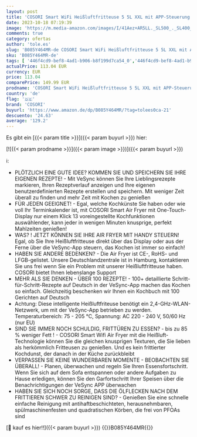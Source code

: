 ```yaml
---
layout: post
title: 'COSORI Smart WiFi Heißluftfritteuse 5 5L XXL mit APP-Steuerung  Ohne Öl  Heissluftfriteuse mit 13 Programmen und 100 Deutsch Rezeptheft  Air Fryers mit One-Touch Vorheizen Shake-Modus 1700W  Schwarz'
date: 2023-10-18 07:19:39
image: 'https://m.media-amazon.com/images/I/41Aez+AR5LL._SL500_._SL400_.jpg'
comments: true
category: ofertas
author: 'tole.es'
slug: 'B085Y464MR-de COSORI Smart WiFi Heißluftfritteuse 5 5L XXL mit APP-...'
sku: 'B085Y464MR-de'
tags: [ '446f4cd9-bef8-4ad1-b906-b8f199d7ca54_0','446f4cd9-bef8-4ad1-b906-b8f199d7ca54_2401','446f4cd9-bef8-4ad1-b906-b8f199d7ca54_301','446f4cd9-bef8-4ad1-b906-b8f199d7ca54_5401','446f4cd9-bef8-4ad1-b906-b8f199d7ca54_7201','Arborist Merchandising Root','Customers Most-Loved Home & Kitchen','Elektrische Küchengeräte','Fritteusen','Gesunde Küche:','Heißluftfritteusen','Karneval: Fritteusen','Küche, Haushalt & Wohnen','Must Have Cookwear for EoY','Self Service','Special Features Stores','cosori','🇩🇪', ]
actualPrice: 113.04 EUR
currency: EUR
price: 113.04
comparePrice: 149.99 EUR
prodname: 'COSORI Smart WiFi Heißluftfritteuse 5 5L XXL mit APP-Steuerung  Ohne Öl  Heissluftfriteuse mit 13 Programmen und 100 Deutsch Rezeptheft  Air Fryers mit One-Touch Vorheizen Shake-Modus 1700W  Schwarz'
country: 'de'
flag: '🇩🇪'
brand: 'COSORI'
buyurl: 'https://www.amazon.de/dp/B085Y464MR/?tag=tolees0ca-21'
descuento: '24.63'
average: '129.2'
---
```


Es gibt ein [{{< param title >}}]({{< param buyurl >}}) hier:

[![{{< param prodname >}}]({{< param image >}})]({{< param buyurl >}})

ℹ️:

- PLÖTZLICH EINE GUTE IDEE? KOMMEN SIE UND SPEICHERN SIE IHRE EIGENEN REZEPTE! - Mit VeSync können Sie Ihre Lieblingsrezepte markieren, Ihren Rezeptverlauf anzeigen und Ihre eigenen benutzerdefinierten Rezepte erstellen und speichern. Mit weniger Zeit überall zu finden und mehr Zeit mit Kochen zu genießen
- FÜR JEDEN GEEIGNET! - Egal, welche Kochkünste Sie haben oder wie voll Ihr Terminkalender ist, mit COSORI Smart Air Fryer mit One-Touch-Display nur einem Klick 13 voreingestellte Kochfunktionen auswählender, kann jeder in wenigen Minuten knusprige, perfekt Mahlzeiten genießen!
- WAS? ! JETZT KÖNNEN SIE IHRE AIR FRYER MIT HANDY STEUERN! Egal, ob Sie Ihre Heißluftfritteuse direkt über das Display oder aus der Ferne über die VeSync-App steuern, das Kochen ist immer so einfach!
- HABEN SIE ANDERE BEDENKEN? - Die Air Fryer ist CE-, RoHS- und LFGB-gelistet. Unsere Deutschlandzentrale ist in Hamburg, kontaktieren Sie uns frei wenn Sie ein Problem mit unserer Heißluftfritteuse haben. COSORI bietet Ihnen lebenslange Support
- MEHR ALS SIE DENKEN - ÜBER 100 REZEPTE! - 100+ detaillierte Schritt-für-Schritt-Rezepte auf Deutsch in der VeSync-App machen das Kochen so einfach. Gleichzeitig beschenken wir Ihnen ein Kochbuch mit 100 Gerichten auf Deutsch
- Achtung: Diese intelligente Heißluftfriteuse benötigt ein 2,4-GHz-WLAN-Netzwerk, um mit der VeSync-App betrieben zu werden. Temperaturbereich: 75 - 205 ℃, Spannung: AC 220 - 240 V, 50/60 Hz (nur EU)
- SIND SIE IMMER NOCH SCHULDIG, FRITTÜREN ZU ESSEN? - bis zu 85 % weniger Fett ! - COSORI Smart Wifi Air Fryer mit die Heißluft-Technologie können Sie die gleichen knusprigen Texturen, die Sie lieben als herkömmlich Fritteusen zu genießen. Und es kein frittierter Kochdunst, der danach in der Küche zurückbleibt
- VERPASSEN SIE KEINE WUNDERBAREN MOMENTE - BEOBACHTEN SIE ÜBERALL! - Planen, überwachen und regeln Sie Ihren Essensfortschritt. Wenn Sie sich auf dem Sofa entspannen oder andere Aufgaben zu Hause erledigen, können Sie den Garfortschritt Ihrer Speisen über die Benachrichtigungen der VeSync APP überwachen
- HABEN SIE SICH NOCH SORGE, DASS DIE ÖLFLECKEN NACH DEM FRITTIEREN SCHWER ZU REINIGEN SIND? - Genießen Sie eine schnelle einfache Reinigung mit antihaftbeschichteten, herausnehmbaren, spülmaschinenfesten und quadratischen Körben, die frei von PFOAs sind

[🛒 kauf es hier!!]({{< param buyurl >}})
{{<world>}}B085Y464MR{{</world>}}
